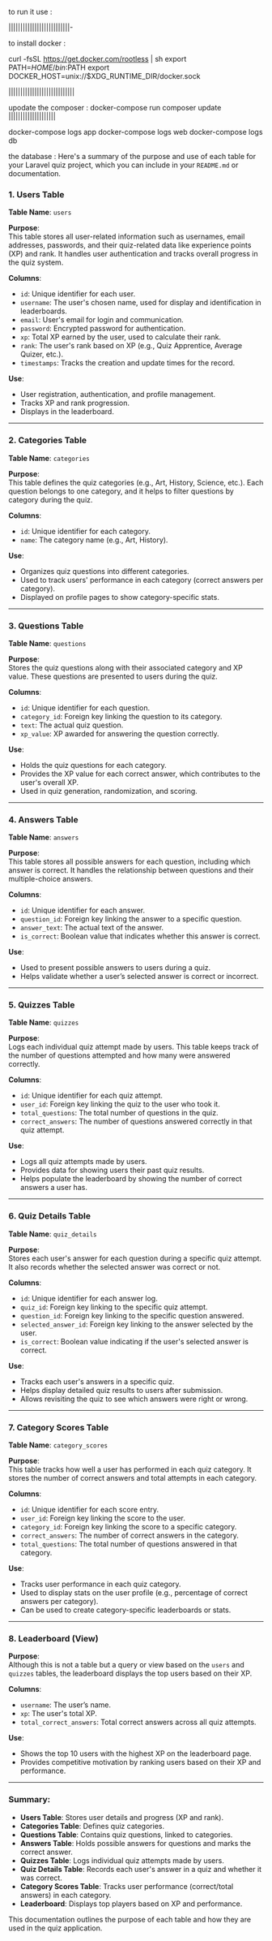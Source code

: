 to run it use :

||||||||||||||||||||||||||-

to install docker :

curl -fsSL https://get.docker.com/rootless | sh
export PATH=$HOME/bin:$PATH
export DOCKER_HOST=unix://$XDG_RUNTIME_DIR/docker.sock

||||||||||||||||||||||||||||

upodate the composer :
docker-compose run composer update
||||||||||||||||||||

docker-compose logs app
docker-compose logs web
docker-compose logs db





the database :
Here's a summary of the purpose and use of each table for your Laravel quiz project, which you can include in your `README.md` or documentation.

### 1. **Users Table**
**Table Name**: `users`

**Purpose**:  
This table stores all user-related information such as usernames, email addresses, passwords, and their quiz-related data like experience points (XP) and rank. It handles user authentication and tracks overall progress in the quiz system.

**Columns**:
- `id`: Unique identifier for each user.
- `username`: The user's chosen name, used for display and identification in leaderboards.
- `email`: User's email for login and communication.
- `password`: Encrypted password for authentication.
- `xp`: Total XP earned by the user, used to calculate their rank.
- `rank`: The user's rank based on XP (e.g., Quiz Apprentice, Average Quizer, etc.).
- `timestamps`: Tracks the creation and update times for the record.

**Use**:
- User registration, authentication, and profile management.
- Tracks XP and rank progression.
- Displays in the leaderboard.

---

### 2. **Categories Table**
**Table Name**: `categories`

**Purpose**:  
This table defines the quiz categories (e.g., Art, History, Science, etc.). Each question belongs to one category, and it helps to filter questions by category during the quiz.

**Columns**:
- `id`: Unique identifier for each category.
- `name`: The category name (e.g., Art, History).

**Use**:
- Organizes quiz questions into different categories.
- Used to track users' performance in each category (correct answers per category).
- Displayed on profile pages to show category-specific stats.

---

### 3. **Questions Table**
**Table Name**: `questions`

**Purpose**:  
Stores the quiz questions along with their associated category and XP value. These questions are presented to users during the quiz.

**Columns**:
- `id`: Unique identifier for each question.
- `category_id`: Foreign key linking the question to its category.
- `text`: The actual quiz question.
- `xp_value`: XP awarded for answering the question correctly.

**Use**:
- Holds the quiz questions for each category.
- Provides the XP value for each correct answer, which contributes to the user's overall XP.
- Used in quiz generation, randomization, and scoring.

---

### 4. **Answers Table**
**Table Name**: `answers`

**Purpose**:  
This table stores all possible answers for each question, including which answer is correct. It handles the relationship between questions and their multiple-choice answers.

**Columns**:
- `id`: Unique identifier for each answer.
- `question_id`: Foreign key linking the answer to a specific question.
- `answer_text`: The actual text of the answer.
- `is_correct`: Boolean value that indicates whether this answer is correct.

**Use**:
- Used to present possible answers to users during a quiz.
- Helps validate whether a user’s selected answer is correct or incorrect.

---

### 5. **Quizzes Table**
**Table Name**: `quizzes`

**Purpose**:  
Logs each individual quiz attempt made by users. This table keeps track of the number of questions attempted and how many were answered correctly.

**Columns**:
- `id`: Unique identifier for each quiz attempt.
- `user_id`: Foreign key linking the quiz to the user who took it.
- `total_questions`: The total number of questions in the quiz.
- `correct_answers`: The number of questions answered correctly in that quiz attempt.

**Use**:
- Logs all quiz attempts made by users.
- Provides data for showing users their past quiz results.
- Helps populate the leaderboard by showing the number of correct answers a user has.

---

### 6. **Quiz Details Table**
**Table Name**: `quiz_details`

**Purpose**:  
Stores each user's answer for each question during a specific quiz attempt. It also records whether the selected answer was correct or not.

**Columns**:
- `id`: Unique identifier for each answer log.
- `quiz_id`: Foreign key linking to the specific quiz attempt.
- `question_id`: Foreign key linking to the specific question answered.
- `selected_answer_id`: Foreign key linking to the answer selected by the user.
- `is_correct`: Boolean value indicating if the user's selected answer is correct.

**Use**:
- Tracks each user's answers in a specific quiz.
- Helps display detailed quiz results to users after submission.
- Allows revisiting the quiz to see which answers were right or wrong.

---

### 7. **Category Scores Table**
**Table Name**: `category_scores`

**Purpose**:  
This table tracks how well a user has performed in each quiz category. It stores the number of correct answers and total attempts in each category.

**Columns**:
- `id`: Unique identifier for each score entry.
- `user_id`: Foreign key linking the score to the user.
- `category_id`: Foreign key linking the score to a specific category.
- `correct_answers`: The number of correct answers in the category.
- `total_questions`: The total number of questions answered in that category.

**Use**:
- Tracks user performance in each quiz category.
- Used to display stats on the user profile (e.g., percentage of correct answers per category).
- Can be used to create category-specific leaderboards or stats.

---

### 8. **Leaderboard (View)**
**Purpose**:  
Although this is not a table but a query or view based on the `users` and `quizzes` tables, the leaderboard displays the top users based on their XP.

**Columns**:
- `username`: The user’s name.
- `xp`: The user's total XP.
- `total_correct_answers`: Total correct answers across all quiz attempts.

**Use**:
- Shows the top 10 users with the highest XP on the leaderboard page.
- Provides competitive motivation by ranking users based on their XP and performance.

---

### Summary:
- **Users Table**: Stores user details and progress (XP and rank).
- **Categories Table**: Defines quiz categories.
- **Questions Table**: Contains quiz questions, linked to categories.
- **Answers Table**: Holds possible answers for questions and marks the correct answer.
- **Quizzes Table**: Logs individual quiz attempts made by users.
- **Quiz Details Table**: Records each user's answer in a quiz and whether it was correct.
- **Category Scores Table**: Tracks user performance (correct/total answers) in each category.
- **Leaderboard**: Displays top players based on XP and performance.

This documentation outlines the purpose of each table and how they are used in the quiz application.